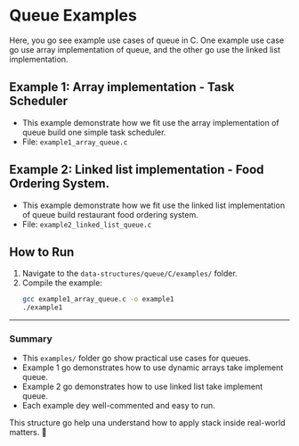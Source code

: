 # Queue Examples

Here, you go see example use cases of queue in C.
One example use case go use array implementation of queue, and the other go use the linked list implementation.

## Example 1: Array implementation - Task Scheduler
- This example demonstrate how we fit use the array implementation of queue build one simple task scheduler.
- File: `example1_array_queue.c`

## Example 2: Linked list implementation - Food Ordering System.
- This example demonstrate how we fit use the linked list implementation of queue build restaurant food ordering system.
- File: `example2_linked_list_queue.c`

## How to Run
1. Navigate to the `data-structures/queue/C/examples/` folder.
2. Compile the example:
   ```bash
   gcc example1_array_queue.c -o example1
   ./example1
   ```

---

### **Summary**
- This `examples/` folder go show practical use cases for queues.
- Example 1 go demonstrates how to use dynamic arrays take implement queue.
- Example 2 go demonstrates how to use linked list take implement queue.
- Each example dey well-commented and easy to run.

This structure go help una understand how to apply stack inside real-world matters. 🚀
